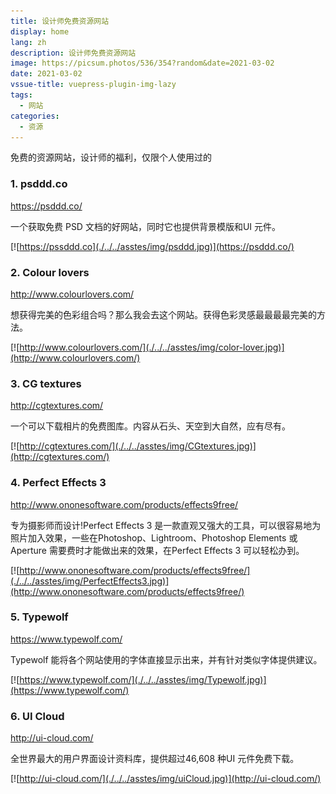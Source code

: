 ```yaml
---
title: 设计师免费资源网站
display: home
lang: zh
description: 设计师免费资源网站
image: https://picsum.photos/536/354?random&date=2021-03-02
date: 2021-03-02
vssue-title: vuepress-plugin-img-lazy
tags:
  - 网站
categories:
  - 资源
---
```


免费的资源网站，设计师的福利，仅限个人使用过的

<!-- more -->

### 1. psddd.co
https://psddd.co/

一个获取免费 PSD 文档的好网站，同时它也提供背景模版和UI 元件。

[![https://pssddd.co](./../../asstes/img/psddd.jpg)](https://psddd.co/)

### 2. Colour lovers
http://www.colourlovers.com/

想获得完美的色彩组合吗？那么我会去这个网站。获得色彩灵感最最最最完美的方法。

[![http://www.colourlovers.com/](./../../asstes/img/color-lover.jpg)](http://www.colourlovers.com/)

### 3. CG textures
http://cgtextures.com/

一个可以下载相片的免费图库。内容从石头、天空到大自然，应有尽有。

[![http://cgtextures.com/](./../../asstes/img/CGtextures.jpg)](http://cgtextures.com/)

### 4. Perfect Effects 3
http://www.ononesoftware.com/products/effects9free/

专为摄影师而设计!Perfect Effects 3 是一款直观又强大的工具，可以很容易地为照片加入效果，一些在Photoshop、Lightroom、Photoshop Elements 或Aperture 需要费时才能做出来的效果，在Perfect Effects 3 可以轻松办到。

[![http://www.ononesoftware.com/products/effects9free/](./../../asstes/img/PerfectEffects3.jpg)](http://www.ononesoftware.com/products/effects9free/)

### 5. Typewolf
https://www.typewolf.com/

Typewolf 能将各个网站使用的字体直接显示出来，并有针对类似字体提供建议。

[![https://www.typewolf.com/](./../../asstes/img/Typewolf.jpg)](https://www.typewolf.com/)

### 6. UI Cloud
http://ui-cloud.com/

全世界最大的用户界面设计资料库，提供超过46,608 种UI 元件免费下载。

[![http://ui-cloud.com/](./../../asstes/img/uiCloud.jpg)](http://ui-cloud.com/)